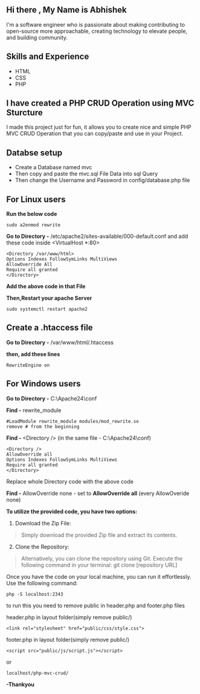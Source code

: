 ## **Hi there , My Name is Abhishek**
I'm a software engineer who is passionate about making contributing to open-source more approachable, creating technology to elevate people, and building community.
## **Skills and Experience**
* HTML
* CSS
* PHP


## **I have created a PHP CRUD Operation using MVC Sturcture**
I made this project just for fun, it allows you to create nice and simple PHP MVC CRUD Operation that you can copy/paste and use in your Project.

## **Databse setup**
* Create a Database named mvc
* Then copy and paste the mvc.sql File Data into sql Query 
* Then change the Username and Password in config/database.php file
  
## **For Linux users**

**Run the below code**

	sudo a2enmod rewrite
 
**Go to Directory -** /etc/apache2/sites-available/000-default.conf and add these code inside <VirtualHost *:80>

    <Directory /var/www/html>
    Options Indexes FollowSymLinks MultiViews
    AllowOverride All
    Require all granted
    </Directory>

**Add the above code in that File**

**Then,Restart your apache Server** 

    sudo systemctl restart apache2

## **Create a .htaccess file**
**Go to Directory -** /var/www/html/.htaccess

**then, add these lines**

    RewriteEngine on

## **For Windows users**
**Go to Directory -** C:\Apache24\conf

**Find -** rewrite_module

    #LoadModule rewrite_module modules/mod_rewrite.so
    remove # from the beginning

**Find -** <Directory<Directory /> /> (in the same file - C:\Apache24\conf)

    <Directory />
	AllowOverride all
	Options Indexes FollowSymLinks MultiViews
	Require all granted
	</Directory>
 Replace whole Directory code with the above code

 **Find -** AllowOverride none - set to **AllowOverride all** (every AllowOveride none)

**To utilize the provided code, you have two options:**
1. Download the Zip File:

>Simply download the provided Zip file and extract its contents.

2. Clone the Repository:

>Alternatively, you can clone the repository using Git. Execute the following command in your terminal:
    git clone [repository URL]

Once you have the code on your local machine, you can run it effortlessly. Use the following command:

    php -S localhost:2343

to run this you need to remove public in header.php and footer.php files

header.php in layout folder(simply remove public/)

	<link rel="stylesheet" href="public/css/style.css">

footer.php in layout folder(simply remove public/)

	<script src="public/js/script.js"></script>
 
or

    localhost/php-mvc-crud/

**-Thankyou**
